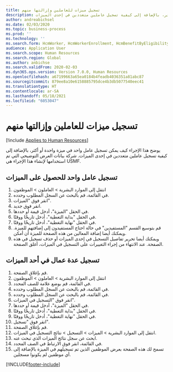 ```yaml
---
title: تسجيل ميزات للعاملين وإزالتها منهم
description: يوضح هذا الإجراء كيف يمكن تسجيل عامل واحد في ميزة واحدة أو أكثر، بالإضافة إلى كيفية تسجيل عاملين متعددين في إحدى الميزات.
author: andreabichsel
ms.date: 02/03/2020
ms.topic: business-process
ms.prod: ''
ms.technology: ''
ms.search.form: HcmWorker, HcmWorkerEnrollment, HcmBenefitByEligibilityLookup, HcmMassBenefitEnrollment, HcmBenefitLookup, HcmMassBenefitEnrollmentResults, BenefitWorkspace, HcmBenefitSummaryPart
audience: Application User
ms.search.scope: Human Resources
ms.search.region: Global
ms.author: anbichse
ms.search.validFrom: 2020-02-03
ms.dyn365.ops.version: Version 7.0.0, Human Resources
ms.openlocfilehash: a67199663a65ea0184b4feadb4036351a81abc87
ms.sourcegitcommit: 879ee8a10e6158885795dce4b3db5077540eec41
ms.translationtype: HT
ms.contentlocale: ar-SA
ms.lasthandoff: 05/18/2021
ms.locfileid: "6053047"
---
```

# <a name="enroll-and-remove-benefits-from-workers"></a>تسجيل ميزات للعاملين وإزالتها منهم

[!include [Applies to Human Resources](../includes/applies-to-hr.md)]



يوضح هذا الإجراء كيف يمكن تسجيل عامل واحد في ميزة واحدة أو أكثر، بالإضافة إلى كيفية تسجيل عاملين متعددين في إحدى الميزات. شركة بيانات العرض التوضيحي التي تم استخدامها لإنشاء هذا الإجراء هي USMF.


## <a name="enroll-a-single-worker-in-benefits"></a>تسجيل عامل واحد للحصول على الميزات
1. انتقل إلى الموارد البشرية > العاملون > الموظفون
2. في القائمة، قم بالبحث عن السجل المطلوب وحدده.
3. انقر فوق "الميزات".
4. انقر فوق جديد.
5. في الحقل "الميزة"، أدخل قيمة أو حددها.
6. في الحقل "بداية التغطية"، أدخل تاريخًا ووقتًا.
7. في الحقل "نهاية التغطية"، أدخل تاريخًا ووقتًا.
8. قم بتوسيع القسم "المستفيدين" في حالة احتاج المستفيدون إلى إضافتهم للميزة. ويمكنك أيضا إضافة المعالين من هذه الصفحة للميزة أن أمكن.
9. ويمكنك أيضا تحرير تفاصيل التسجيل في إحدى الميزات أو حذف تسجيل في هذه الصفحة. عند الانتهاء من إجراء التغييرات على التسجيل في الميزات، أغلق الصفحة.

## <a name="enroll-multiple-workers-in-a-benefit"></a>تسجيل عدة عمال في أحد الميزات
1. قم بإغلاق الصفحة.
2. انتقل إلى الموارد البشرية > العاملون > الموظفون
3. في القائمة، قم بوضع علامة للصف المحدد.
4. في القائمة، قم بالبحث عن السجل المطلوب وحدده.
5. في القائمة، قم بالبحث عن السجل المطلوب وحدده.
6. انقر فوق "التسجيل في الميزات".
7. في الحقل "الميزة"، أدخل قيمة أو حددها.
8. في الحقل "بداية التغطية"، أدخل تاريخًا ووقتًا.
9. في الحقل "نهاية التغطية"، أدخل تاريخًا ووقتًا.
10. انقر فوق "تسجيل".
11. قم بإغلاق الصفحة.
12. انتقل إلى الموارد البشرية > الميزات‬ > التسجيل > نتائج التسجيل في الميزات‬.
13. ابحث عن سجل نتائج الميزات الذي تبحث عنه.
14. في القائمة، انقر فوق الارتباط في الصف المحدد.
15. تسمح لك هذه الصفحة بعرض الموظفين الذين تم تسجيلهم في الميزة بالإضافة إلى أي موظفين لم يكونوا مسجلين.



[!INCLUDE[footer-include](../includes/footer-banner.md)]